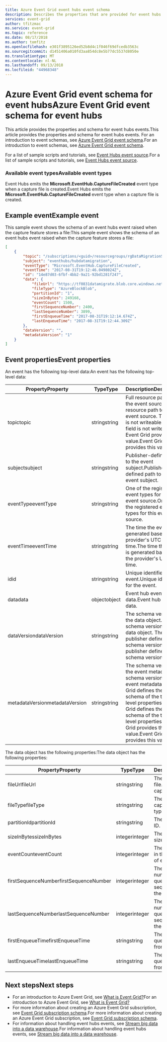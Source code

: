 ```yaml
---
title: Azure Event Grid event hubs event schema
description: Describes the properties that are provided for event hubs events with Azure Event Grid
services: event-grid
author: tfitzmac
ms.service: event-grid
ms.topic: reference
ms.date: 08/17/2018
ms.author: tomfitz
ms.openlocfilehash: e301f3895126ed52b8d4c1f046f69dfcedb3563c
ms.sourcegitcommit: d1451406a010fd3aa854dc8e5b77dc5537d8050e
ms.translationtype: MT
ms.contentlocale: nl-NL
ms.lasthandoff: 09/13/2018
ms.locfileid: "44968348"
---
```

# <a name="azure-event-grid-event-schema-for-event-hubs"></a><span data-ttu-id="2f5b4-103">Azure Event Grid event schema for event hubs</span><span class="sxs-lookup"><span data-stu-id="2f5b4-103">Azure Event Grid event schema for event hubs</span></span>

<span data-ttu-id="2f5b4-104">This article provides the properties and schema for event hubs events.</span><span class="sxs-lookup"><span data-stu-id="2f5b4-104">This article provides the properties and schema for event hubs events.</span></span> <span data-ttu-id="2f5b4-105">For an introduction to event schemas, see [Azure Event Grid event schema](event-schema.md).</span><span class="sxs-lookup"><span data-stu-id="2f5b4-105">For an introduction to event schemas, see [Azure Event Grid event schema](event-schema.md).</span></span>

<span data-ttu-id="2f5b4-106">For a list of sample scripts and tutorials, see [Event Hubs event source](event-sources.md#event-hubs).</span><span class="sxs-lookup"><span data-stu-id="2f5b4-106">For a list of sample scripts and tutorials, see [Event Hubs event source](event-sources.md#event-hubs).</span></span>

### <a name="available-event-types"></a><span data-ttu-id="2f5b4-107">Available event types</span><span class="sxs-lookup"><span data-stu-id="2f5b4-107">Available event types</span></span>

<span data-ttu-id="2f5b4-108">Event Hubs emits the **Microsoft.EventHub.CaptureFileCreated** event type when a capture file is created.</span><span class="sxs-lookup"><span data-stu-id="2f5b4-108">Event Hubs emits the **Microsoft.EventHub.CaptureFileCreated** event type when a capture file is created.</span></span>

## <a name="example-event"></a><span data-ttu-id="2f5b4-109">Example event</span><span class="sxs-lookup"><span data-stu-id="2f5b4-109">Example event</span></span>

<span data-ttu-id="2f5b4-110">This sample event shows the schema of an event hubs event raised when the capture feature stores a file:</span><span class="sxs-lookup"><span data-stu-id="2f5b4-110">This sample event shows the schema of an event hubs event raised when the capture feature stores a file:</span></span> 

```json
[
    {
        "topic": "/subscriptions/<guid>/resourcegroups/rgDataMigrationSample/providers/Microsoft.EventHub/namespaces/tfdatamigratens",
        "subject": "eventhubs/hubdatamigration",
        "eventType": "Microsoft.EventHub.CaptureFileCreated",
        "eventTime": "2017-08-31T19:12:46.0498024Z",
        "id": "14e87d03-6fbf-4bb2-9a21-92bd1281f247",
        "data": {
            "fileUrl": "https://tf0831datamigrate.blob.core.windows.net/windturbinecapture/tfdatamigratens/hubdatamigration/1/2017/08/31/19/11/45.avro",
            "fileType": "AzureBlockBlob",
            "partitionId": "1",
            "sizeInBytes": 249168,
            "eventCount": 1500,
            "firstSequenceNumber": 2400,
            "lastSequenceNumber": 3899,
            "firstEnqueueTime": "2017-08-31T19:12:14.674Z",
            "lastEnqueueTime": "2017-08-31T19:12:44.309Z"
        },
        "dataVersion": "",
        "metadataVersion": "1"
    }
]
```

## <a name="event-properties"></a><span data-ttu-id="2f5b4-111">Event properties</span><span class="sxs-lookup"><span data-stu-id="2f5b4-111">Event properties</span></span>

<span data-ttu-id="2f5b4-112">An event has the following top-level data:</span><span class="sxs-lookup"><span data-stu-id="2f5b4-112">An event has the following top-level data:</span></span>

| <span data-ttu-id="2f5b4-113">Property</span><span class="sxs-lookup"><span data-stu-id="2f5b4-113">Property</span></span> | <span data-ttu-id="2f5b4-114">Type</span><span class="sxs-lookup"><span data-stu-id="2f5b4-114">Type</span></span> | <span data-ttu-id="2f5b4-115">Description</span><span class="sxs-lookup"><span data-stu-id="2f5b4-115">Description</span></span> |
| -------- | ---- | ----------- |
| <span data-ttu-id="2f5b4-116">topic</span><span class="sxs-lookup"><span data-stu-id="2f5b4-116">topic</span></span> | <span data-ttu-id="2f5b4-117">string</span><span class="sxs-lookup"><span data-stu-id="2f5b4-117">string</span></span> | <span data-ttu-id="2f5b4-118">Full resource path to the event source.</span><span class="sxs-lookup"><span data-stu-id="2f5b4-118">Full resource path to the event source.</span></span> <span data-ttu-id="2f5b4-119">This field is not writeable.</span><span class="sxs-lookup"><span data-stu-id="2f5b4-119">This field is not writeable.</span></span> <span data-ttu-id="2f5b4-120">Event Grid provides this value.</span><span class="sxs-lookup"><span data-stu-id="2f5b4-120">Event Grid provides this value.</span></span> |
| <span data-ttu-id="2f5b4-121">subject</span><span class="sxs-lookup"><span data-stu-id="2f5b4-121">subject</span></span> | <span data-ttu-id="2f5b4-122">string</span><span class="sxs-lookup"><span data-stu-id="2f5b4-122">string</span></span> | <span data-ttu-id="2f5b4-123">Publisher-defined path to the event subject.</span><span class="sxs-lookup"><span data-stu-id="2f5b4-123">Publisher-defined path to the event subject.</span></span> |
| <span data-ttu-id="2f5b4-124">eventType</span><span class="sxs-lookup"><span data-stu-id="2f5b4-124">eventType</span></span> | <span data-ttu-id="2f5b4-125">string</span><span class="sxs-lookup"><span data-stu-id="2f5b4-125">string</span></span> | <span data-ttu-id="2f5b4-126">One of the registered event types for this event source.</span><span class="sxs-lookup"><span data-stu-id="2f5b4-126">One of the registered event types for this event source.</span></span> |
| <span data-ttu-id="2f5b4-127">eventTime</span><span class="sxs-lookup"><span data-stu-id="2f5b4-127">eventTime</span></span> | <span data-ttu-id="2f5b4-128">string</span><span class="sxs-lookup"><span data-stu-id="2f5b4-128">string</span></span> | <span data-ttu-id="2f5b4-129">The time the event is generated based on the provider's UTC time.</span><span class="sxs-lookup"><span data-stu-id="2f5b4-129">The time the event is generated based on the provider's UTC time.</span></span> |
| <span data-ttu-id="2f5b4-130">id</span><span class="sxs-lookup"><span data-stu-id="2f5b4-130">id</span></span> | <span data-ttu-id="2f5b4-131">string</span><span class="sxs-lookup"><span data-stu-id="2f5b4-131">string</span></span> | <span data-ttu-id="2f5b4-132">Unique identifier for the event.</span><span class="sxs-lookup"><span data-stu-id="2f5b4-132">Unique identifier for the event.</span></span> |
| <span data-ttu-id="2f5b4-133">data</span><span class="sxs-lookup"><span data-stu-id="2f5b4-133">data</span></span> | <span data-ttu-id="2f5b4-134">object</span><span class="sxs-lookup"><span data-stu-id="2f5b4-134">object</span></span> | <span data-ttu-id="2f5b4-135">Event hub event data.</span><span class="sxs-lookup"><span data-stu-id="2f5b4-135">Event hub event data.</span></span> |
| <span data-ttu-id="2f5b4-136">dataVersion</span><span class="sxs-lookup"><span data-stu-id="2f5b4-136">dataVersion</span></span> | <span data-ttu-id="2f5b4-137">string</span><span class="sxs-lookup"><span data-stu-id="2f5b4-137">string</span></span> | <span data-ttu-id="2f5b4-138">The schema version of the data object.</span><span class="sxs-lookup"><span data-stu-id="2f5b4-138">The schema version of the data object.</span></span> <span data-ttu-id="2f5b4-139">The publisher defines the schema version.</span><span class="sxs-lookup"><span data-stu-id="2f5b4-139">The publisher defines the schema version.</span></span> |
| <span data-ttu-id="2f5b4-140">metadataVersion</span><span class="sxs-lookup"><span data-stu-id="2f5b4-140">metadataVersion</span></span> | <span data-ttu-id="2f5b4-141">string</span><span class="sxs-lookup"><span data-stu-id="2f5b4-141">string</span></span> | <span data-ttu-id="2f5b4-142">The schema version of the event metadata.</span><span class="sxs-lookup"><span data-stu-id="2f5b4-142">The schema version of the event metadata.</span></span> <span data-ttu-id="2f5b4-143">Event Grid defines the schema of the top-level properties.</span><span class="sxs-lookup"><span data-stu-id="2f5b4-143">Event Grid defines the schema of the top-level properties.</span></span> <span data-ttu-id="2f5b4-144">Event Grid provides this value.</span><span class="sxs-lookup"><span data-stu-id="2f5b4-144">Event Grid provides this value.</span></span> |

<span data-ttu-id="2f5b4-145">The data object has the following properties:</span><span class="sxs-lookup"><span data-stu-id="2f5b4-145">The data object has the following properties:</span></span>

| <span data-ttu-id="2f5b4-146">Property</span><span class="sxs-lookup"><span data-stu-id="2f5b4-146">Property</span></span> | <span data-ttu-id="2f5b4-147">Type</span><span class="sxs-lookup"><span data-stu-id="2f5b4-147">Type</span></span> | <span data-ttu-id="2f5b4-148">Description</span><span class="sxs-lookup"><span data-stu-id="2f5b4-148">Description</span></span> |
| -------- | ---- | ----------- |
| <span data-ttu-id="2f5b4-149">fileUrl</span><span class="sxs-lookup"><span data-stu-id="2f5b4-149">fileUrl</span></span> | <span data-ttu-id="2f5b4-150">string</span><span class="sxs-lookup"><span data-stu-id="2f5b4-150">string</span></span> | <span data-ttu-id="2f5b4-151">The path to the capture file.</span><span class="sxs-lookup"><span data-stu-id="2f5b4-151">The path to the capture file.</span></span> |
| <span data-ttu-id="2f5b4-152">fileType</span><span class="sxs-lookup"><span data-stu-id="2f5b4-152">fileType</span></span> | <span data-ttu-id="2f5b4-153">string</span><span class="sxs-lookup"><span data-stu-id="2f5b4-153">string</span></span> | <span data-ttu-id="2f5b4-154">The file type of the capture file.</span><span class="sxs-lookup"><span data-stu-id="2f5b4-154">The file type of the capture file.</span></span> |
| <span data-ttu-id="2f5b4-155">partitionId</span><span class="sxs-lookup"><span data-stu-id="2f5b4-155">partitionId</span></span> | <span data-ttu-id="2f5b4-156">string</span><span class="sxs-lookup"><span data-stu-id="2f5b4-156">string</span></span> | <span data-ttu-id="2f5b4-157">The shard ID.</span><span class="sxs-lookup"><span data-stu-id="2f5b4-157">The shard ID.</span></span> |
| <span data-ttu-id="2f5b4-158">sizeInBytes</span><span class="sxs-lookup"><span data-stu-id="2f5b4-158">sizeInBytes</span></span> | <span data-ttu-id="2f5b4-159">integer</span><span class="sxs-lookup"><span data-stu-id="2f5b4-159">integer</span></span> | <span data-ttu-id="2f5b4-160">The file size.</span><span class="sxs-lookup"><span data-stu-id="2f5b4-160">The file size.</span></span> |
| <span data-ttu-id="2f5b4-161">eventCount</span><span class="sxs-lookup"><span data-stu-id="2f5b4-161">eventCount</span></span> | <span data-ttu-id="2f5b4-162">integer</span><span class="sxs-lookup"><span data-stu-id="2f5b4-162">integer</span></span> | <span data-ttu-id="2f5b4-163">The number of events in the file.</span><span class="sxs-lookup"><span data-stu-id="2f5b4-163">The number of events in the file.</span></span> |
| <span data-ttu-id="2f5b4-164">firstSequenceNumber</span><span class="sxs-lookup"><span data-stu-id="2f5b4-164">firstSequenceNumber</span></span> | <span data-ttu-id="2f5b4-165">integer</span><span class="sxs-lookup"><span data-stu-id="2f5b4-165">integer</span></span> | <span data-ttu-id="2f5b4-166">The smallest sequence number from the queue.</span><span class="sxs-lookup"><span data-stu-id="2f5b4-166">The smallest sequence number from the queue.</span></span> |
| <span data-ttu-id="2f5b4-167">lastSequenceNumber</span><span class="sxs-lookup"><span data-stu-id="2f5b4-167">lastSequenceNumber</span></span> | <span data-ttu-id="2f5b4-168">integer</span><span class="sxs-lookup"><span data-stu-id="2f5b4-168">integer</span></span> | <span data-ttu-id="2f5b4-169">The last sequence number from the queue.</span><span class="sxs-lookup"><span data-stu-id="2f5b4-169">The last sequence number from the queue.</span></span> |
| <span data-ttu-id="2f5b4-170">firstEnqueueTime</span><span class="sxs-lookup"><span data-stu-id="2f5b4-170">firstEnqueueTime</span></span> | <span data-ttu-id="2f5b4-171">string</span><span class="sxs-lookup"><span data-stu-id="2f5b4-171">string</span></span> | <span data-ttu-id="2f5b4-172">The first time from the queue.</span><span class="sxs-lookup"><span data-stu-id="2f5b4-172">The first time from the queue.</span></span> |
| <span data-ttu-id="2f5b4-173">lastEnqueueTime</span><span class="sxs-lookup"><span data-stu-id="2f5b4-173">lastEnqueueTime</span></span> | <span data-ttu-id="2f5b4-174">string</span><span class="sxs-lookup"><span data-stu-id="2f5b4-174">string</span></span> | <span data-ttu-id="2f5b4-175">The last time from the queue.</span><span class="sxs-lookup"><span data-stu-id="2f5b4-175">The last time from the queue.</span></span> |

## <a name="next-steps"></a><span data-ttu-id="2f5b4-176">Next steps</span><span class="sxs-lookup"><span data-stu-id="2f5b4-176">Next steps</span></span>

* <span data-ttu-id="2f5b4-177">For an introduction to Azure Event Grid, see [What is Event Grid?](overview.md)</span><span class="sxs-lookup"><span data-stu-id="2f5b4-177">For an introduction to Azure Event Grid, see [What is Event Grid?](overview.md)</span></span>
* <span data-ttu-id="2f5b4-178">For more information about creating an Azure Event Grid subscription, see [Event Grid subscription schema](subscription-creation-schema.md).</span><span class="sxs-lookup"><span data-stu-id="2f5b4-178">For more information about creating an Azure Event Grid subscription, see [Event Grid subscription schema](subscription-creation-schema.md).</span></span>
* <span data-ttu-id="2f5b4-179">For information about handling event hubs events, see [Stream big data into a data warehouse](event-grid-event-hubs-integration.md).</span><span class="sxs-lookup"><span data-stu-id="2f5b4-179">For information about handling event hubs events, see [Stream big data into a data warehouse](event-grid-event-hubs-integration.md).</span></span>